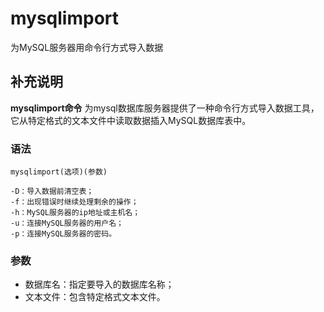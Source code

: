 mysqlimport
===

为MySQL服务器用命令行方式导入数据

## 补充说明

**mysqlimport命令** 为mysql数据库服务器提供了一种命令行方式导入数据工具，它从特定格式的文本文件中读取数据插入MySQL数据库表中。

### 语法  

```
mysqlimport(选项)(参数)
```

  

```
-D：导入数据前清空表；
-f：出现错误时继续处理剩余的操作；
-h：MySQL服务器的ip地址或主机名；
-u：连接MySQL服务器的用户名；
-p：连接MySQL服务器的密码。
```

### 参数  

*   数据库名：指定要导入的数据库名称；
*   文本文件：包含特定格式文本文件。


